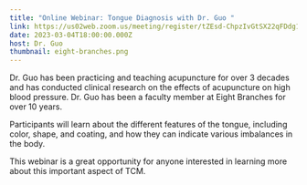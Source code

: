 ```yaml
---
title: "Online Webinar: Tongue Diagnosis with Dr. Guo "
link: https://us02web.zoom.us/meeting/register/tZEsd-ChpzIvGtSX22qFDdg1dkcQGv0zDW7o
date: 2023-03-04T18:00:00.000Z
host: Dr. Guo
thumbnail: eight-branches.png
---
```

Dr. Guo has been practicing and teaching acupuncture for over 3 decades and has conducted clinical research on the effects of acupuncture on high blood pressure. Dr. Guo has been a faculty member at Eight Branches for over 10 years. 

Participants will learn about the different features of the tongue, including color, shape, and coating, and how they can indicate various imbalances in the body.

This webinar is a great opportunity for anyone interested in learning more about this important aspect of TCM.